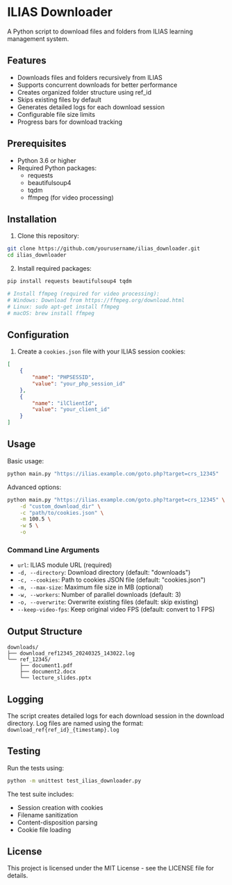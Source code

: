 # ILIAS Downloader

A Python script to download files and folders from ILIAS learning management system.

## Features

- Downloads files and folders recursively from ILIAS
- Supports concurrent downloads for better performance
- Creates organized folder structure using ref_id
- Skips existing files by default
- Generates detailed logs for each download session
- Configurable file size limits
- Progress bars for download tracking

## Prerequisites

- Python 3.6 or higher
- Required Python packages:
  - requests
  - beautifulsoup4
  - tqdm
  - ffmpeg (for video processing)

## Installation

1. Clone this repository:
```bash
git clone https://github.com/yourusername/ilias_downloader.git
cd ilias_downloader
```

2. Install required packages:
```bash
pip install requests beautifulsoup4 tqdm

# Install ffmpeg (required for video processing):
# Windows: Download from https://ffmpeg.org/download.html
# Linux: sudo apt-get install ffmpeg
# macOS: brew install ffmpeg
```

## Configuration

1. Create a `cookies.json` file with your ILIAS session cookies:
```json
[
    {
        "name": "PHPSESSID",
        "value": "your_php_session_id"
    },
    {
        "name": "ilClientId",
        "value": "your_client_id"
    }
]
```

## Usage

Basic usage:
```bash
python main.py "https://ilias.example.com/goto.php?target=crs_12345"
```

Advanced options:
```bash
python main.py "https://ilias.example.com/goto.php?target=crs_12345" \
    -d "custom_download_dir" \
    -c "path/to/cookies.json" \
    -m 100.5 \
    -w 5 \
    -o
```

### Command Line Arguments

- `url`: ILIAS module URL (required)
- `-d, --directory`: Download directory (default: "downloads")
- `-c, --cookies`: Path to cookies JSON file (default: "cookies.json")
- `-m, --max-size`: Maximum file size in MB (optional)
- `-w, --workers`: Number of parallel downloads (default: 3)
- `-o, --overwrite`: Overwrite existing files (default: skip existing)
- `--keep-video-fps`: Keep original video FPS (default: convert to 1 FPS)

## Output Structure

```
downloads/
├── download_ref12345_20240325_143022.log
└── ref_12345/
    ├── document1.pdf
    ├── document2.docx
    └── lecture_slides.pptx
```

## Logging

The script creates detailed logs for each download session in the download directory. Log files are named using the format: `download_ref{ref_id}_{timestamp}.log`

## Testing

Run the tests using:
```bash
python -m unittest test_ilias_downloader.py
```

The test suite includes:
- Session creation with cookies
- Filename sanitization
- Content-disposition parsing
- Cookie file loading

## License

This project is licensed under the MIT License - see the LICENSE file for details.
